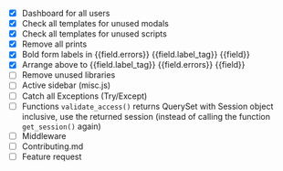 - [x] Dashboard for all users
- [x] Check all templates for unused modals
- [x] Check all templates for unused scripts
- [x] Remove all prints
- [x] Bold form labels in {{field.errors}} {{field.label_tag}} {{field}}
- [x] Arrange above to {{field.label_tag}} {{field.errors}} {{field}}
- [ ] Remove unused libraries
- [ ] Active sidebar (misc.js)
- [ ] Catch all Exceptions (Try/Except)
- [ ] Functions `validate_access()` returns QuerySet with Session object inclusive, use the returned session (instead of calling the function `get_session()` again)
- [ ] Middleware
- [ ] Contributing.md
- [ ] Feature request
